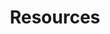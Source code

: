 ---
layout: single
title: "Resources"
permalink: /resources/
author_profile: true
#redirect_from:
#  - /resume
---